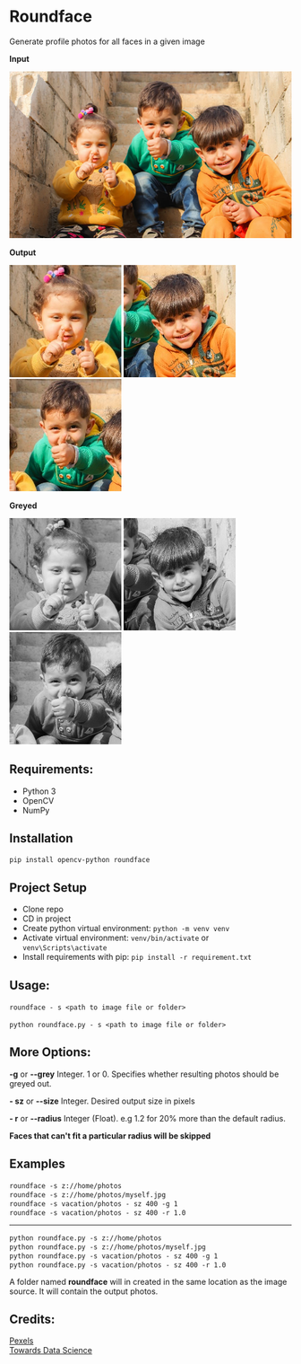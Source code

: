 # Roundface
Generate profile photos for all faces in a given image

**Input**

![Source image](resources/images/sample.jpg?raw=true)

**Output**

![demo image](resources/images/1.jpg?raw=true) ![demo image](resources/images/2.jpg?raw=true) ![demo image](resources/images/3.jpg?raw=true)

**Greyed**

![demo image](resources/images/1-grey.jpg?raw=true) ![demo image](resources/images/2-grey.jpg?raw=true) ![demo image](resources/images/3-grey.jpg?raw=true)

## Requirements:
- Python 3
- OpenCV
- NumPy

## Installation
```
pip install opencv-python roundface
```

## Project Setup
- Clone repo
- CD in project
- Create python virtual environment: `python -m venv venv`
- Activate virtual environment: `venv/bin/activate` or `venv\Scripts\activate`
- Install requirements with pip: `pip install -r requirement.txt`

## Usage:
`roundface - s <path to image file or folder>`

`python roundface.py - s <path to image file or folder>`

## More Options:

**-g**  or  **--grey**   Integer. 1 or 0. Specifies whether resulting photos should be greyed out.

**- sz**  or  **--size**   Integer. Desired output size in pixels

**- r**  or  **--radius**  Integer (Float). e.g 1.2 for 20% more than the default radius.

**Faces that can't fit a particular radius will be skipped**


## Examples

```
roundface -s z://home/photos
roundface -s z://home/photos/myself.jpg
roundface -s vacation/photos - sz 400 -g 1
roundface -s vacation/photos - sz 400 -r 1.0
```
---

```
python roundface.py -s z://home/photos
python roundface.py -s z://home/photos/myself.jpg
python roundface.py -s vacation/photos - sz 400 -g 1
python roundface.py -s vacation/photos - sz 400 -r 1.0
```
A folder named **roundface** will in created in the same location as the image source. It will contain the output photos.

## Credits:
[Pexels](https://www.pexels.com/)   
[Towards Data Science](https://towardsdatascience.com/extracting-faces-using-opencv-face-detection-neural-network-475c5cd0c260)
